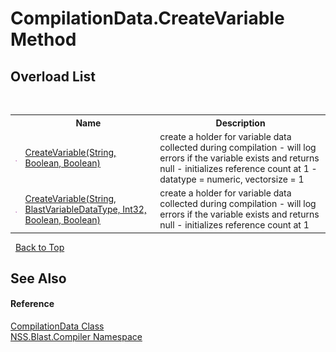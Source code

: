 # CompilationData.CreateVariable Method 
 


## Overload List
&nbsp;<table><tr><th></th><th>Name</th><th>Description</th></tr><tr><td>![Public method](media/pubmethod.gif "Public method")</td><td><a href="c7e59989-48cd-2140-a8c3-025d1af780db">CreateVariable(String, Boolean, Boolean)</a></td><td>
create a holder for variable data collected during compilation - will log errors if the variable exists and returns null - initializes reference count at 1 - datatype = numeric, vectorsize = 1</td></tr><tr><td>![Public method](media/pubmethod.gif "Public method")</td><td><a href="ad066d03-ce3c-04b5-55d1-ee754d3f2439">CreateVariable(String, BlastVariableDataType, Int32, Boolean, Boolean)</a></td><td>
create a holder for variable data collected during compilation - will log errors if the variable exists and returns null - initializes reference count at 1</td></tr></table>&nbsp;
<a href="#compilationdata.createvariable-method">Back to Top</a>

## See Also


#### Reference
<a href="52667f7e-8dc6-6543-e265-fdc90d6834fa">CompilationData Class</a><br /><a href="26a25caa-f50b-92ad-f15c-dbb9db1493ae">NSS.Blast.Compiler Namespace</a><br />